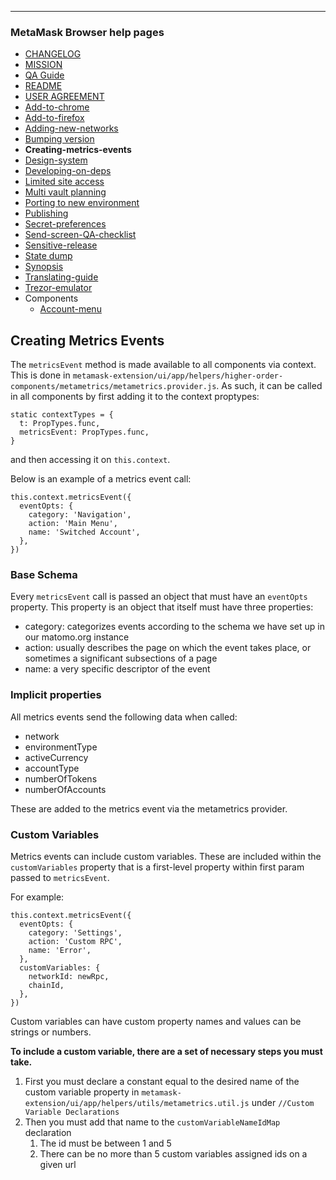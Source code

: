 
---
### MetaMask Browser help pages
* [CHANGELOG](https://github.com/restarian/metamask-extension/blob/develop/docs/CHANGELOG.md)
* [MISSION](https://github.com/restarian/metamask-extension/blob/develop/docs/MISSION.md)
* [QA Guide](https://github.com/restarian/metamask-extension/blob/develop/docs/QA_Guide.md)
* [README](https://github.com/restarian/metamask-extension/blob/develop/docs/README.md)
* [USER AGREEMENT](https://github.com/restarian/metamask-extension/blob/develop/docs/USER_AGREEMENT.md)
* [Add-to-chrome](https://github.com/restarian/metamask-extension/blob/develop/docs/add-to-chrome.md)
* [Add-to-firefox](https://github.com/restarian/metamask-extension/blob/develop/docs/add-to-firefox.md)
* [Adding-new-networks](https://github.com/restarian/metamask-extension/blob/develop/docs/adding-new-networks.md)
* [Bumping version](https://github.com/restarian/metamask-extension/blob/develop/docs/bumping_version.md)
* **Creating-metrics-events**
* [Design-system](https://github.com/restarian/metamask-extension/blob/develop/docs/design-system.md)
* [Developing-on-deps](https://github.com/restarian/metamask-extension/blob/develop/docs/developing-on-deps.md)
* [Limited site access](https://github.com/restarian/metamask-extension/blob/develop/docs/limited_site_access.md)
* [Multi vault planning](https://github.com/restarian/metamask-extension/blob/develop/docs/multi_vault_planning.md)
* [Porting to new environment](https://github.com/restarian/metamask-extension/blob/develop/docs/porting_to_new_environment.md)
* [Publishing](https://github.com/restarian/metamask-extension/blob/develop/docs/publishing.md)
* [Secret-preferences](https://github.com/restarian/metamask-extension/blob/develop/docs/secret-preferences.md)
* [Send-screen-QA-checklist](https://github.com/restarian/metamask-extension/blob/develop/docs/send-screen-QA-checklist.md)
* [Sensitive-release](https://github.com/restarian/metamask-extension/blob/develop/docs/sensitive-release.md)
* [State dump](https://github.com/restarian/metamask-extension/blob/develop/docs/state_dump.md)
* [Synopsis](https://github.com/restarian/metamask-extension/blob/develop/docs/synopsis.md)
* [Translating-guide](https://github.com/restarian/metamask-extension/blob/develop/docs/translating-guide.md)
* [Trezor-emulator](https://github.com/restarian/metamask-extension/blob/develop/docs/trezor-emulator.md)
* Components
  * [Account-menu](https://github.com/restarian/metamask-extension/blob/develop/docs/components/account-menu.md)
## Creating Metrics Events

The `metricsEvent` method is made available to all components via context. This is done in `metamask-extension/ui/app/helpers/higher-order-components/metametrics/metametrics.provider.js`. As such, it can be called in all components by first adding it to the context proptypes:

```
static contextTypes = {
  t: PropTypes.func,
  metricsEvent: PropTypes.func,
}
```

and then accessing it on `this.context`.

Below is an example of a metrics event call:

```
this.context.metricsEvent({
  eventOpts: {
    category: 'Navigation',
    action: 'Main Menu',
    name: 'Switched Account',
  },
})
```

### Base Schema

Every `metricsEvent` call is passed an object that must have an `eventOpts` property. This property is an object that itself must have three properties:
- category: categorizes events according to the schema we have set up in our matomo.org instance
- action: usually describes the page on which the event takes place, or sometimes a significant subsections of a page
- name: a very specific descriptor of the event

### Implicit properties

All metrics events send the following data when called:
- network
- environmentType
- activeCurrency
- accountType
- numberOfTokens
- numberOfAccounts

These are added to the metrics event via the metametrics provider.

### Custom Variables

Metrics events can include custom variables. These are included within the `customVariables` property that is a first-level property within first param passed to `metricsEvent`.

For example:
```
this.context.metricsEvent({
  eventOpts: {
    category: 'Settings',
    action: 'Custom RPC',
    name: 'Error',
  },
  customVariables: {
    networkId: newRpc,
    chainId,
  },
})
```

Custom variables can have custom property names and values can be strings or numbers.

**To include a custom variable, there are a set of necessary steps you must take.**

1. First you must declare a constant equal to the desired name of the custom variable property in `metamask-extension/ui/app/helpers/utils/metametrics.util.js` under `//Custom Variable Declarations`
1. Then you must add that name to the `customVariableNameIdMap` declaration
    1. The id must be between 1 and 5
    1. There can be no more than 5 custom variables assigned ids on a given url
